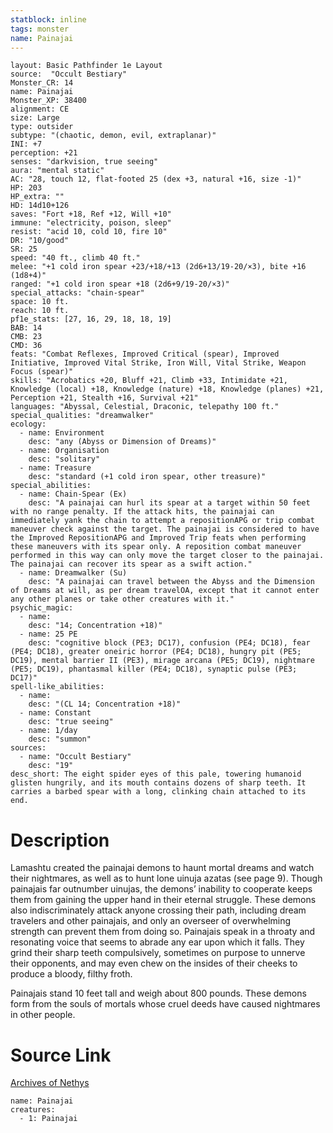 ```yaml
---
statblock: inline
tags: monster
name: Painajai
---
```

```statblock
layout: Basic Pathfinder 1e Layout
source:  "Occult Bestiary"
Monster_CR: 14
name: Painajai
Monster_XP: 38400
alignment: CE
size: Large
type: outsider
subtype: "(chaotic, demon, evil, extraplanar)"
INI: +7
perception: +21
senses: "darkvision, true seeing"
aura: "mental static"
AC: "28, touch 12, flat-footed 25 (dex +3, natural +16, size -1)"
HP: 203
HP_extra: ""
HD: 14d10+126
saves: "Fort +18, Ref +12, Will +10"
immune: "electricity, poison, sleep"
resist: "acid 10, cold 10, fire 10"
DR: "10/good"
SR: 25
speed: "40 ft., climb 40 ft."
melee: "+1 cold iron spear +23/+18/+13 (2d6+13/19-20/×3), bite +16 (1d8+4)"
ranged: "+1 cold iron spear +18 (2d6+9/19-20/×3)"
special_attacks: "chain-spear"
space: 10 ft.
reach: 10 ft.
pf1e_stats: [27, 16, 29, 18, 18, 19]
BAB: 14
CMB: 23
CMD: 36
feats: "Combat Reflexes, Improved Critical (spear), Improved Initiative, Improved Vital Strike, Iron Will, Vital Strike, Weapon Focus (spear)"
skills: "Acrobatics +20, Bluff +21, Climb +33, Intimidate +21, Knowledge (local) +18, Knowledge (nature) +18, Knowledge (planes) +21, Perception +21, Stealth +16, Survival +21"
languages: "Abyssal, Celestial, Draconic, telepathy 100 ft."
special_qualities: "dreamwalker"
ecology:
  - name: Environment
    desc: "any (Abyss or Dimension of Dreams)"
  - name: Organisation
    desc: "solitary"
  - name: Treasure
    desc: "standard (+1 cold iron spear, other treasure)"
special_abilities:
  - name: Chain-Spear (Ex)
    desc: "A painajai can hurl its spear at a target within 50 feet with no range penalty. If the attack hits, the painajai can immediately yank the chain to attempt a repositionAPG or trip combat maneuver check against the target. The painajai is considered to have the Improved RepositionAPG and Improved Trip feats when performing these maneuvers with its spear only. A reposition combat maneuver performed in this way can only move the target closer to the painajai. The painajai can recover its spear as a swift action."
  - name: Dreamwalker (Su)
    desc: "A painajai can travel between the Abyss and the Dimension of Dreams at will, as per dream travelOA, except that it cannot enter any other planes or take other creatures with it."
psychic_magic:
  - name:
    desc: "14; Concentration +18)"
  - name: 25 PE
    desc: "cognitive block (PE3; DC17), confusion (PE4; DC18), fear (PE4; DC18), greater oneiric horror (PE4; DC18), hungry pit (PE5; DC19), mental barrier II (PE3), mirage arcana (PE5; DC19), nightmare (PE5; DC19), phantasmal killer (PE4; DC18), synaptic pulse (PE3; DC17)"
spell-like_abilities:
  - name:
    desc: "(CL 14; Concentration +18)"
  - name: Constant
    desc: "true seeing"
  - name: 1/day
    desc: "summon"
sources:
  - name: "Occult Bestiary"
    desc: "19"
desc_short: The eight spider eyes of this pale, towering humanoid glisten hungrily, and its mouth contains dozens of sharp teeth. It carries a barbed spear with a long, clinking chain attached to its end.
```
# Description
Lamashtu created the painajai demons to haunt mortal dreams and watch their nightmares, as well as to hunt lone uinuja azatas (see page 9). Though painajais far outnumber uinujas, the demons’ inability to cooperate keeps them from gaining the upper hand in their eternal struggle. These demons also indiscriminately attack anyone crossing their path, including dream travelers and other painajais, and only an overseer of overwhelming strength can prevent them from doing so. Painajais speak in a throaty and resonating voice that seems to abrade any ear upon which it falls. They grind their sharp teeth compulsively, sometimes on purpose to unnerve their opponents, and may even chew on the insides of their cheeks to produce a bloody, filthy froth.

Painajais stand 10 feet tall and weigh about 800 pounds. These demons form from the souls of mortals whose cruel deeds have caused nightmares in other people.
# Source Link
[Archives of Nethys](https://aonprd.com/MonsterDisplay.aspx?ItemName=Painajai)
```encounter-table
name: Painajai
creatures:
  - 1: Painajai
```
